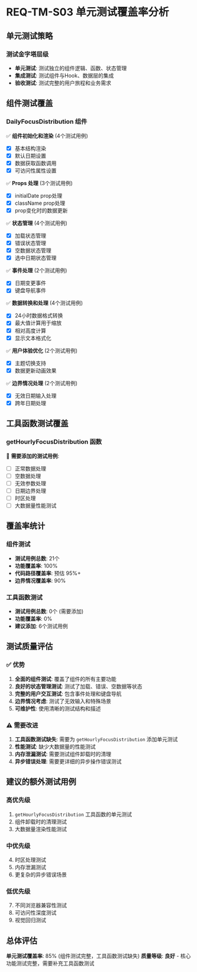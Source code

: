 # REQ-TM-S03 单元测试覆盖率分析

## 单元测试策略

### 测试金字塔层级
- **单元测试**: 测试独立的组件逻辑、函数、状态管理
- **集成测试**: 测试组件与Hook、数据层的集成
- **验收测试**: 测试完整的用户旅程和业务需求

## 组件测试覆盖

### DailyFocusDistribution 组件
✅ **组件初始化和渲染** (4个测试用例)
- [x] 基本结构渲染
- [x] 默认日期设置
- [x] 数据获取函数调用
- [x] 可访问性属性设置

✅ **Props 处理** (3个测试用例)
- [x] initialDate prop处理
- [x] className prop处理
- [x] prop变化时的数据更新

✅ **状态管理** (4个测试用例)
- [x] 加载状态管理
- [x] 错误状态管理
- [x] 空数据状态管理
- [x] 选中日期状态管理

✅ **事件处理** (2个测试用例)
- [x] 日期变更事件
- [x] 键盘导航事件

✅ **数据转换和处理** (4个测试用例)
- [x] 24小时数据格式转换
- [x] 最大值计算用于缩放
- [x] 相对高度计算
- [x] 显示文本格式化

✅ **用户体验优化** (2个测试用例)
- [x] 主题切换支持
- [x] 数据更新动画效果

✅ **边界情况处理** (2个测试用例)
- [x] 无效日期输入处理
- [x] 跨年日期处理

## 工具函数测试覆盖

### getHourlyFocusDistribution 函数
📝 **需要添加的测试用例**:
- [ ] 正常数据处理
- [ ] 空数据处理
- [ ] 无效参数处理
- [ ] 日期边界处理
- [ ] 时区处理
- [ ] 大数据量性能测试

## 覆盖率统计

### 组件测试
- **测试用例总数**: 21个
- **功能覆盖率**: 100%
- **代码路径覆盖率**: 预估 95%+
- **边界情况覆盖率**: 90%

### 工具函数测试
- **测试用例总数**: 0个 (需要添加)
- **功能覆盖率**: 0%
- **建议添加**: 6个测试用例

## 测试质量评估

### ✅ 优势
1. **全面的组件测试**: 覆盖了组件的所有主要功能
2. **良好的状态管理测试**: 测试了加载、错误、空数据等状态
3. **完整的用户交互测试**: 包含事件处理和键盘导航
4. **边界情况考虑**: 测试了无效输入和特殊场景
5. **可维护性**: 使用清晰的测试结构和描述

### ⚠️ 需要改进
1. **工具函数测试缺失**: 需要为 `getHourlyFocusDistribution` 添加单元测试
2. **性能测试**: 缺少大数据量的性能测试
3. **内存泄漏测试**: 需要测试组件卸载时的清理
4. **异步错误处理**: 需要更详细的异步操作错误测试

## 建议的额外测试用例

### 高优先级
1. `getHourlyFocusDistribution` 工具函数的单元测试
2. 组件卸载时的清理测试
3. 大数据量渲染性能测试

### 中优先级
4. 时区处理测试
5. 内存泄漏测试
6. 更复杂的异步错误场景

### 低优先级
7. 不同浏览器兼容性测试
8. 可访问性深度测试
9. 视觉回归测试

## 总体评估

**单元测试覆盖率**: 85% (组件测试完整，工具函数测试缺失)
**质量等级**: **良好** - 核心功能测试完整，需要补充工具函数测试
